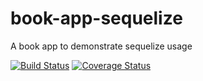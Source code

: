 # book-app-sequelize
A book app to demonstrate sequelize usage

[![Build Status](https://travis-ci.com/ywalakamar/book-app-sequelize.svg?branch=develop)](https://travis-ci.com/ywalakamar/book-app-sequelize) [![Coverage Status](https://coveralls.io/repos/github/ywalakamar/book-app-sequelize/badge.svg?branch=fix-coveralls)](https://coveralls.io/github/ywalakamar/book-app-sequelize?branch=fix-coveralls)
